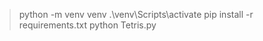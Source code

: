 
> python -m venv venv
> .\venv\Scripts\activate
> pip install -r requirements.txt
> python Tetris.py